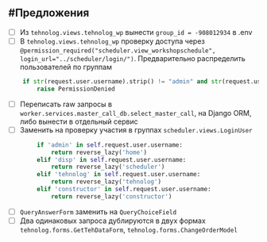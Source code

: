 ## #Предложения
-[ ] Из `tehnolog.views.tehnolog_wp` вынести `group_id = -908012934` в .env
-[ ] В `tehnolog.views.tehnolog_wp` проверку доступа через  `@permission_required("scheduler.view_workshopschedule", login_url="../scheduler/login/")`. 
Предварительно распределить пользователей по группам
```python
    if str(request.user.username).strip() != "admin" and str(request.user.username[:8]).strip() != "tehnolog":
        raise PermissionDenied
```
-[ ] Переписать raw запросы в `worker.services.master_call_db.select_master_call`,  на Django ORM, либо вынести в отдельный сервис
-[ ] Заменить на проверку участия в группах `scheduler.views.LoginUser`
```python
        if 'admin' in self.request.user.username:
            return reverse_lazy('home')
        elif 'disp' in self.request.user.username:
            return reverse_lazy('scheduler')
        elif 'tehnolog' in self.request.user.username:
            return reverse_lazy('tehnolog')
        elif 'constructor' in self.request.user.username:
            return reverse_lazy('constructor')
```
-[ ] `QueryAnswerForm` заменить на `QueryChoiceField`
-[ ] Два одинаковых запроса дублируются в двух формах `tehnolog.forms.GetTehDataForm`, `tehnolog.forms.ChangeOrderModel`